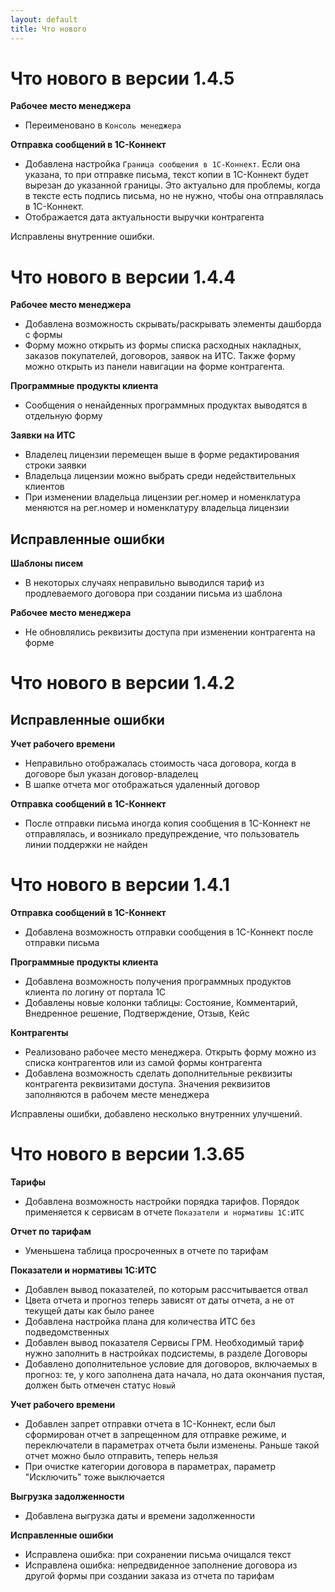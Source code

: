 ```yaml
---
layout: default
title: Что нового
---
```

# Что нового в версии 1.4.5

**Рабочее место менеджера**

* Переименовано в `Консоль менеджера`

**Отправка сообщений в 1С-Коннект** 

* Добавлена настройка `Граница сообщения в 1С-Коннект`. Если она указана, то при отправке письма, текст копии в 1С-Коннект будет вырезан до указанной границы. Это актуально для проблемы, когда в тексте есть подпись письма, но не нужно, чтобы она отправлялась в 1С-Коннект.
* Отображается дата актуальности выручки контрагента 

Исправлены внутренние ошибки.

# Что нового в версии 1.4.4

**Рабочее место менеджера**

* Добавлена возможность скрывать/раскрывать элементы дашборда с формы
* Форму можно открыть из формы списка расходных накладных, заказов покупателей, договоров, заявок на ИТС. Также форму можно открыть из панели навигации на форме контрагента.

**Программные продукты клиента**

* Сообщения о ненайденных программных продуктах выводятся в отдельную форму

**Заявки на ИТС**

* Владелец лицензии перемещен выше в форме редактирования строки заявки
* Владельца лицензии можно выбрать среди недействительных клиентов
* При изменении владельца лицензии рег.номер и номенклатура меняются на рег.номер и номенклатуру владельца лицензии

## Исправленные ошибки

**Шаблоны писем**

* В некоторых случаях неправильно выводился тариф из продлеваемого договора при создании письма из шаблона

**Рабочее место менеджера**

* Не обновлялись реквизиты доступа при изменении контрагента на форме

# Что нового в версии 1.4.2

## Исправленные ошибки

**Учет рабочего времени**

* Неправильно отображалась стоимость часа договора, когда в договоре был указан договор-владелец
* В шапке отчета мог отображаться удаленный договор

**Отправка сообщений в 1С-Коннект** 

* После отправки письма иногда копия сообщения в 1С-Коннект не отправлялась, и возникало предупреждение, что пользователь линии поддержки не найден

# Что нового в версии 1.4.1

**Отправка сообщений в 1С-Коннект**

* Добавлена возможность отправки сообщения в 1С-Коннект после отправки письма

**Программные продукты клиента**

* Добавлена возможность получения программных продуктов клиента по логину от портала 1С
* Добавлены новые колонки таблицы: Состояние, Комментарий, Внедренное решение, Подтверждение, Отзыв, Кейс

**Контрагенты**

* Реализовано рабочее место менеджера. Открыть форму можно из списка контрагентов или из самой формы контрагента
* Добавлена возможность сделать дополнительные реквизиты контрагента реквизитами доступа. Значения реквизитов заполняются в рабочем месте менеджера

Исправлены ошибки, добавлено несколько внутренних улучшений.

# Что нового в версии 1.3.65

**Тарифы**

* Добавлена возможность настройки порядка тарифов. Порядок применяется к сервисам в отчете `Показатели и нормативы 1С:ИТС`

**Отчет по тарифам**

* Уменьшена таблица просроченных в отчете по тарифам

**Показатели и нормативы 1С:ИТС**

* Добавлен вывод показателей, по которым рассчитывается отвал 
* Цвета отчета и прогноз теперь зависят от даты отчета, а не от текущей даты как было ранее
* Добавлена настройка плана для количества ИТС без подведомственных
* Добавлен вывод показателя Сервисы ГРМ. Необходимый тариф нужно заполнить в настройках подсистемы, в разделе Договоры
* Добавлено дополнительное условие для договоров, включаемых в прогноз: те, у кого заполнена дата начала, но дата окончания пустая, должен быть отмечен статус `Новый`

**Учет рабочего времени**

* Добавлен запрет отправки отчета в 1С-Коннект, если был сформирован отчет в запрещенном для отправке режиме, и переключатели в параметрах отчета были изменены. Раньше такой отчет можно было отправить, теперь нельзя
* При очистке категории договора в параметрах, параметр "Исключить" тоже выключается

**Выгрузка задолженности**

* Добавлена выгрузка даты и времени задолженности

**Исправленные ошибки**

* Исправлена ошибка: при сохранении письма очищался текст
* Исправлена ошибка: непредвиденное заполнение договора из другой формы при создании заказа из отчета по тарифам
